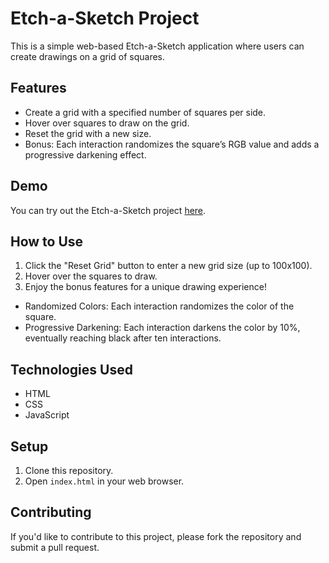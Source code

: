 # Etch-a-Sketch Project

This is a simple web-based Etch-a-Sketch application where users can create drawings on a grid of squares.

## Features

- Create a grid with a specified number of squares per side.
- Hover over squares to draw on the grid.
- Reset the grid with a new size.
- Bonus: Each interaction randomizes the square’s RGB value and adds a progressive darkening effect.

## Demo

You can try out the Etch-a-Sketch project [here](https://ashray-a.github.io/Etch-a-Sketch/).

## How to Use

1. Click the "Reset Grid" button to enter a new grid size (up to 100x100).
2. Hover over the squares to draw.
3. Enjoy the bonus features for a unique drawing experience!

- Randomized Colors: Each interaction randomizes the color of the square.
- Progressive Darkening: Each interaction darkens the color by 10%, eventually reaching black after ten     interactions.

## Technologies Used

- HTML
- CSS
- JavaScript

## Setup

1. Clone this repository.
2. Open `index.html` in your web browser.

## Contributing

If you'd like to contribute to this project, please fork the repository and submit a pull request.


